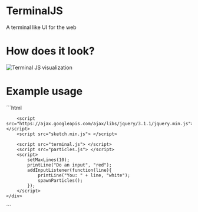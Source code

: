 # TerminalJS
A terminal like UI for the web

# How does it look?
![Terminal JS visualization](https://raw.githubusercontent.com/MoritzGoeckel/TerminalJS/master/terminal_example_visualization.gif)

# Example usage
´´´html

<head>
	<title>Board</title>
	<link rel="stylesheet" href="style.css" />
</head>

<body>
	<div id="container">
		<span id="terminalField"></span>
		<span id="inputField"></span>
		
		<script src="https://ajax.googleapis.com/ajax/libs/jquery/3.1.1/jquery.min.js"></script>
		<script src="sketch.min.js"> </script>
		
		<script src="terminal.js"> </script>
		<script src="particles.js"> </script>
		<script>
			setMaxLines(10);
			printLine("Do an input", "red");
			addInputListener(function(line){
				printLine("You: " + line, "white");
				spawnParticles();
			});
		</script>
	</div>
</body>

´´´
